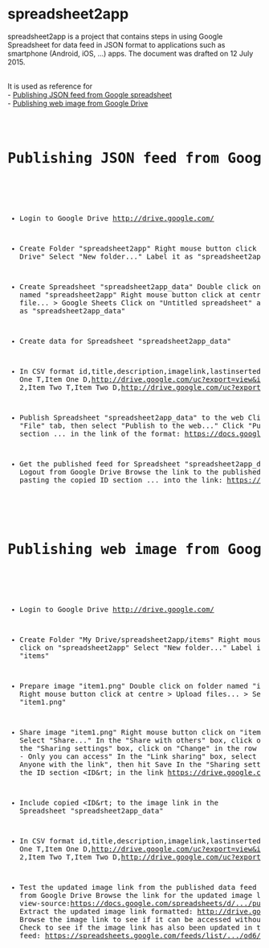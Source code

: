 # spreadsheet2app
spreadsheet2app is a project that contains steps in using Google Spreadsheet for data feed in JSON format to applications such as smartphone (Android, iOS, ...) apps. The document was drafted on 12 July 2015.

<br/>It is used as reference for
<br/>- <a href="#spreadsheet2app_1">Publishing JSON feed from Google spreadsheet</a>
<br/>- <a href="#spreadsheet2app_2">Publishing web image from Google Drive</a>

<br/>

<a name="spreadsheet2app_1" />
<pre>
<h1>Publishing JSON feed from Google spreadsheet</h1>

- Login to Google Drive
http://drive.google.com/

- Create Folder "spreadsheet2app"
Right mouse button click on "My Drive"
Select "New folder..."
Label it as "spreadsheet2app"

- Create Spreadsheet "spreadsheet2app_data"
Double click on folder named "spreadsheet2app"
Right mouse button click at centre > New file... > Google Sheets
Click on "Untitled spreadsheet" and rename it as "spreadsheet2app_data"

- Create data for Spreadsheet "spreadsheet2app_data"
- In CSV format
id,title,description,imagelink,lastinserted
1,Item One T,Item One D,http://drive.google.com/uc?export=view&id=&lt;ID&rt;&,7/13/2015
2,Item Two T,Item Two D,http://drive.google.com/uc?export=view&id=&lt;ID&rt;&,7/13/2015

- Publish Spreadsheet "spreadsheet2app_data" to the web
Click "File" tab, then select "Publish to the web..."
Click "Publish"
Copy ID section ... in the link of the format: https://docs.google.com/spreadsheets/d/.../pub?output=html

- Get the published feed for Spreadsheet "spreadsheet2app_data"
Logout from Google Drive
Browse the link to the published feed by pasting the copied ID section ... into the link:
https://spreadsheets.google.com/feeds/list/.../od6/public/values?alt=json&
</pre>

<a name="spreadsheet2app_2" />
<pre>
<h1>Publishing web image from Google Drive</h1>

- Login to Google Drive
http://drive.google.com/

- Create Folder "My Drive/spreadsheet2app/items"
Right mouse button click on "spreadsheet2app"
Select "New folder..."
Label it as "items"

- Prepare image "item1.png"
Double click on folder named "items"
Right mouse button click at centre > Upload files... > Select "item1.png"

- Share image "item1.png"
Right mouse button click on "item1.png"
Select "Share..."
In the "Share with others" box, click on "Advanced"
In the "Sharing settings" box, click on "Change" in the row titled "Private - Only you can access"
In the "Link sharing" box, select option "On - Anyone with the link", then hit Save
In the "Sharing settings" box, copy the ID section &lt;ID&rt; in the link
https://drive.google.com/file/d/&lt;ID&rt;/view?usp=sharing

- Include copied &lt;ID&rt; to the image link in the Spreadsheet "spreadsheet2app_data"
- In CSV format
id,title,description,imagelink,lastinserted
1,Item One T,Item One D,http://drive.google.com/uc?export=view&id=&lt;ID&rt;&,7/13/2015
2,Item Two T,Item Two D,http://drive.google.com/uc?export=view&id=&lt;ID&rt;&,7/13/2015

- Test the updated image link from the published data feed
Logout from Google Drive
Browse the link for the updated image link: view-source:https://docs.google.com/spreadsheets/d/.../pub?output=csv
Extract the updated image link formatted: http://drive.google.com/uc?export=view&id=&lt;ID&rt;&
Browse the image link to see if it can be accessed without sign-in: http://drive.google.com/uc?export=view&id=&lt;ID&rt;&
Check to see if the image link has also been updated in the JSON data feed: https://spreadsheets.google.com/feeds/list/.../od6/public/values?alt=json&

</pre>

<br/>

